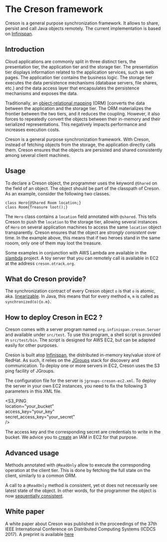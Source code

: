 #  The Creson framework

Creson is a general purpose synchronization framework.
It allows to share, persist and call Java objects remotely.
The current implementation is based on [Infinispan](http://infinispan.org/).

## Introduction

Cloud applications are commonly split in three distinct tiers, the presentation tier, the application tier and the storage tier.
The presentation tier displays information related to the application services, such as web pages.
The application tier contains the business logic.
The storage tier executes the data persistence mechanisms (database servers, file shares, etc.) and the data access layer that encapsulates the persistence mechanisms and exposes the data.

Traditionally, an [object-relational mapping](https://en.wikipedia.org/wiki/Object-relational_mapping
) (ORM) [converts the data between the application and the storage tier.
The ORM materializes the frontier between the two tiers, and it reduces the coupling. 
However, it also forces to repeatedly convert the objects between their in-memory and their serialized representations.
This negatively impacts performance and increases execution costs.

Creson is a general purpose synchronization framework.
With Creson, instead of fetching objects from the storage, the application directly calls them.
Creson ensures that the objects are persisted and shared consistently among several client machines.

## Usage 

To declare a Creson object, the programmer uses the keyword `@Shared` on the field of an object.
The object should be part of the classpath of Creson.
As an example, consider the following two classes.

	class Hero{@Shared Room location;}
	class Room{Treasure loot();}

The `Hero` class contains a `location` field annotated with `@shared`.
This tells Creson to push the `location` to the storage tier, allowing several instances of `Hero` on several application machines to access the same `location` object transparently.
Creson ensures that the object are _strongly consistent_ over time.
In the example above, this means that if two heroes stand in the same rooom, only one of them may loot the treasure.

Some examples in conjunction with AWS Lambda are available in the [slambda](https://github.com/otrack/slambda) project.
A toy server that you can remotely call is available in EC2 at the address `creson.otrack.org`.

## What do Creson provide?

The synchronization contract of every Creson object `o` is that `o` is atomic, aka. [linearizable](https://en.wikipedia.org/wiki/Linearizability).
In Java, this means that for every method `m`, `m` is called as `synchronized(o){o.m}`.

## How to deploy Creson in EC2 ?

Creson comes with a server program named `org.infinispan.creson.Server` and available under `src/test`.
To use this program, a shell script is provided in `src/test/bin`.
The script is designed for AWS EC2, but can be adapted easily for other purposes.

Creson is built atop [Infinispan](http://infinispan.org/), the distributed in-memory key/value store of RedHat.
As such, it relies on the [JGroups](http://www.jgroups.org/) stack for discovery and communication.
To deploy one or more servers in EC2, Creson uses the S3 ping facility of JGroups.

The configuration file for the server is `jgroups-creson-ec2.xml`.
To deploy the server in your own EC2 instances, you need to fix the following 3 parameters in this XML file. 

<S3_PING   
    location="your_bucket"  
    access_key="your_key"  
    secret_access_key="your_secret"  
    />

The access key and the corresponding secret are credentials to write in the bucket.
We advice you to [create](http://docs.aws.amazon.com/AmazonS3/latest/dev/using-iam-policies.html) an IAM in EC2 for that purpose.

## Advanced usage

Methods annotated with `@ReadOnly` allow to execute the corresponding operation at the client tier.
This is done by fetching the full state on the client, similarly to a common ORM.

A call to a `@ReadOnly` method is consistent, yet ot does not necessarily see latest state of the object.
In other words, for the programmer the object is now [sequentially consistent](https://en.wikipedia.org/wiki/Sequential_consistency).

## White paper

A white paper about Creson was published in the proceedings of the 37th IEEE International Conference on Distributed Computing Systems (ICDCS 2017). 
A preprint is available [here](https://drive.google.com/open?id=0BwFkGepvBDQoR3FNQk9VY1U2Q1U)
